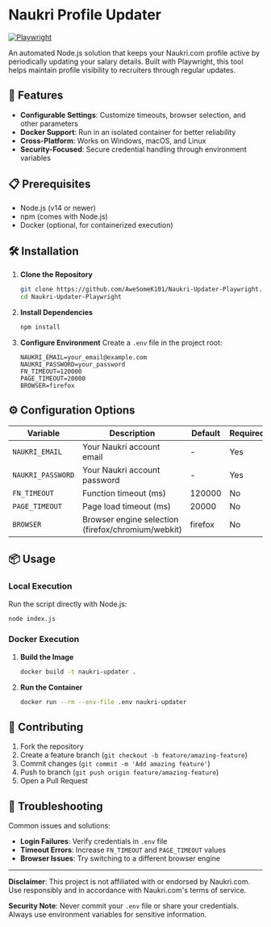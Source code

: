 # Naukri Profile Updater

[![Playwright](https://img.shields.io/badge/Powered%20by-Playwright-45ba4b.svg)](https://playwright.dev/)

An automated Node.js solution that keeps your Naukri.com profile active by periodically updating your salary details. Built with Playwright, this tool helps maintain profile visibility to recruiters through regular updates.

## 🚀 Features

- **Configurable Settings**: Customize timeouts, browser selection, and other parameters
- **Docker Support**: Run in an isolated container for better reliability
- **Cross-Platform**: Works on Windows, macOS, and Linux
- **Security-Focused**: Secure credential handling through environment variables

## 📋 Prerequisites

- Node.js (v14 or newer)
- npm (comes with Node.js)
- Docker (optional, for containerized execution)

## 🛠️ Installation

1. **Clone the Repository**

   ```bash
   git clone https://github.com/AweSomeK101/Naukri-Updater-Playwright.git
   cd Naukri-Updater-Playwright
   ```

2. **Install Dependencies**

   ```bash
   npm install
   ```

3. **Configure Environment**
   Create a `.env` file in the project root:
   ```env
   NAUKRI_EMAIL=your_email@example.com
   NAUKRI_PASSWORD=your_password
   FN_TIMEOUT=120000
   PAGE_TIMEOUT=20000
   BROWSER=firefox
   ```

## ⚙️ Configuration Options

| Variable          | Description                                        | Default | Required |
| ----------------- | -------------------------------------------------- | ------- | -------- |
| `NAUKRI_EMAIL`    | Your Naukri account email                          | -       | Yes      |
| `NAUKRI_PASSWORD` | Your Naukri account password                       | -       | Yes      |
| `FN_TIMEOUT`      | Function timeout (ms)                              | 120000  | No       |
| `PAGE_TIMEOUT`    | Page load timeout (ms)                             | 20000   | No       |
| `BROWSER`         | Browser engine selection (firefox/chromium/webkit) | firefox | No       |

## 📦 Usage

### Local Execution

Run the script directly with Node.js:

```bash
node index.js
```

### Docker Execution

1. **Build the Image**

   ```bash
   docker build -t naukri-updater .
   ```

2. **Run the Container**
   ```bash
   docker run --rm --env-file .env naukri-updater
   ```

## 🤝 Contributing

1. Fork the repository
2. Create a feature branch (`git checkout -b feature/amazing-feature`)
3. Commit changes (`git commit -m 'Add amazing feature'`)
4. Push to branch (`git push origin feature/amazing-feature`)
5. Open a Pull Request

## 🐛 Troubleshooting

Common issues and solutions:

- **Login Failures**: Verify credentials in `.env` file
- **Timeout Errors**: Increase `FN_TIMEOUT` and `PAGE_TIMEOUT` values
- **Browser Issues**: Try switching to a different browser engine

---

**Disclaimer**: This project is not affiliated with or endorsed by Naukri.com. Use responsibly and in accordance with Naukri.com's terms of service.

**Security Note**: Never commit your `.env` file or share your credentials. Always use environment variables for sensitive information.
